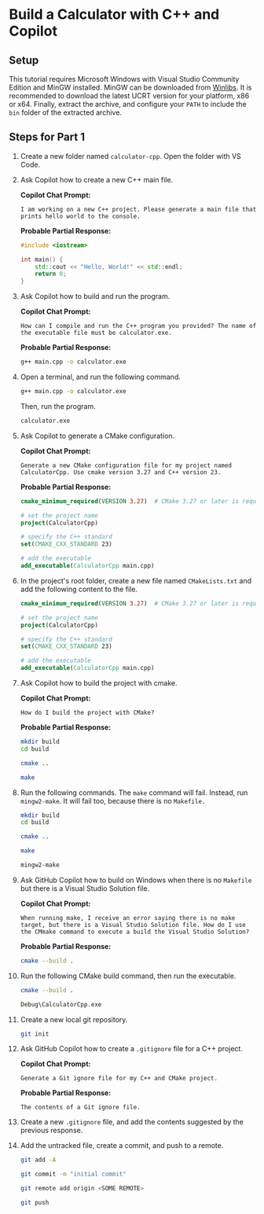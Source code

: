 # Build a Calculator with C++ and Copilot

## Setup

This tutorial requires Microsoft Windows with Visual Studio Community Edition
and MinGW installed. MinGW can be downloaded
from [Winlibs](https://winlibs.com/). It is recommended to download the latest
UCRT version for your platform, x86 or x64. Finally, extract the archive, and
configure your `PATH` to include the `bin` folder of the extracted archive.

## Steps for Part 1

1. Create a new folder named `calculator-cpp`. Open the folder with VS Code.

2. Ask Copilot how to create a new C++ main file.

    **Copilot Chat Prompt:**
    ```text
    I am working on a new C++ project. Please generate a main file that prints hello world to the console.
    ```

    **Probable Partial Response:**
    ```c++
    #include <iostream>
    
    int main() {
        std::cout << "Hello, World!" << std::endl;
        return 0;
    }
    ```

3. Ask Copilot how to build and run the program.

    **Copilot Chat Prompt:**
    ```text
    How can I compile and run the C++ program you provided? The name of the executable file must be calculator.exe.
    ```

    **Probable Partial Response:**
    ```bash
    g++ main.cpp -o calculator.exe
    ```

3. Open a terminal, and run the following command.

    ```bash
    g++ main.cpp -o calculator.exe
    ```

   Then, run the program.

    ```bash
    calculator.exe
    ```

4. Ask Copilot to generate a CMake configuration.

    **Copilot Chat Prompt:**
    ```text
    Generate a new CMake configuration file for my project named CalculatorCpp. Use cmake version 3.27 and C++ version 23.
    ```

    **Probable Partial Response:**
    ```cmake
    cmake_minimum_required(VERSION 3.27)  # CMake 3.27 or later is required

    # set the project name
    project(CalculatorCpp)

    # specify the C++ standard
    set(CMAKE_CXX_STANDARD 23)

    # add the executable
    add_executable(CalculatorCpp main.cpp)
    ```

5. In the project's root folder, create a new file named `CMakeLists.txt` and
   add the following content to the file.

    ```cmake
    cmake_minimum_required(VERSION 3.27)  # CMake 3.27 or later is required

    # set the project name
    project(CalculatorCpp)

    # specify the C++ standard
    set(CMAKE_CXX_STANDARD 23)

    # add the executable
    add_executable(CalculatorCpp main.cpp)
    ```

6. Ask Copilot how to build the project with cmake.

    **Copilot Chat Prompt:**
    ```text
    How do I build the project with CMake?
    ```
    **Probable Partial Response:**
    ```bash
    mkdir build
    cd build
    
    cmake ..
    
    make
    ```

7. Run the following commands. The `make` command will fail. Instead,
   run `mingw2-make`. It will fail too, because there is no `Makefile.`

    ```bash
    mkdir build
    cd build
    
    cmake ..
    
    make
    
    mingw2-make
    ```

8. Ask GitHub Copilot how to build on Windows when there is no `Makefile` but
   there is a Visual Studio Solution file.

    **Copilot Chat Prompt:**
    ```text
    When running make, I receive an error saying there is no make target, but there is a Visual Studio Solution file. How do I use the CMmake command to execute a build the Visual Studio Solution?
    ```

    **Probable Partial Response:**
    ```bash
    cmake --build .
    ```

9. Run the following CMake build command, then run the executable.

    ```bash
    cmake --build .
    
    Debug\CalculatorCpp.exe
    ```

10. Create a new local git repository.

    ```bash
    git init
    ```

11. Ask GitHub Copilot how to create a `.gitignore` file for a C++ project.

    **Copilot Chat Prompt:**
    ```text
    Generate a Git ignore file for my C++ and CMake project.
    ```

    **Probable Partial Response:**
    ```text
    The contents of a Git ignore file.
    ```

12. Create a new `.gitignore` file, and add the contents suggested by the
    previous response.

13. Add the untracked file, create a commit, and push to a remote.

    ```bash
    git add -A
    
    git commit -m "initial commit"
    
    git remote add origin <SOME REMOTE>
    
    git push
    ```